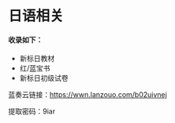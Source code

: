 # 日语相关

#### 收录如下：

- 新标日教材
- 红/蓝宝书
- 新标日初级试卷

蓝奏云链接：https://wwn.lanzouo.com/b02uivnej

提取密码：9iar



